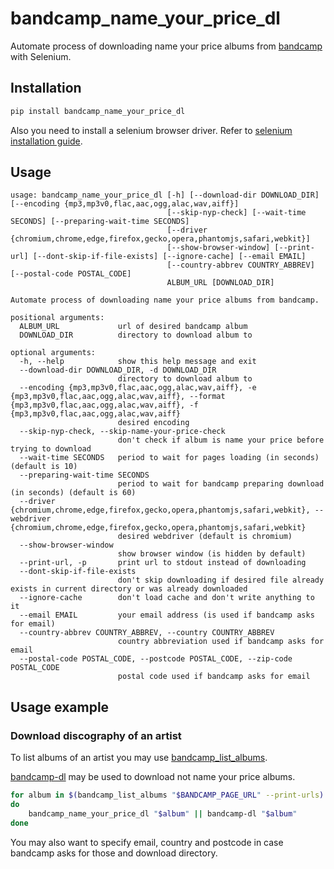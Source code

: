 # bandcamp_name_your_price_dl

Automate process of downloading name your price albums from [bandcamp](bandcamp.com) with Selenium.

## Installation

```sh
pip install bandcamp_name_your_price_dl
```

Also you need to install a selenium browser driver. Refer to [selenium installation guide](https://selenium-python.readthedocs.io/installation.html#drivers).

## Usage

```text
usage: bandcamp_name_your_price_dl [-h] [--download-dir DOWNLOAD_DIR] [--encoding {mp3,mp3v0,flac,aac,ogg,alac,wav,aiff}]
                                   [--skip-nyp-check] [--wait-time SECONDS] [--preparing-wait-time SECONDS]
                                   [--driver {chromium,chrome,edge,firefox,gecko,opera,phantomjs,safari,webkit}]
                                   [--show-browser-window] [--print-url] [--dont-skip-if-file-exists] [--ignore-cache] [--email EMAIL]
                                   [--country-abbrev COUNTRY_ABBREV] [--postal-code POSTAL_CODE]
                                   ALBUM_URL [DOWNLOAD_DIR]

Automate process of downloading name your price albums from bandcamp.

positional arguments:
  ALBUM_URL             url of desired bandcamp album
  DOWNLOAD_DIR          directory to download album to

optional arguments:
  -h, --help            show this help message and exit
  --download-dir DOWNLOAD_DIR, -d DOWNLOAD_DIR
                        directory to download album to
  --encoding {mp3,mp3v0,flac,aac,ogg,alac,wav,aiff}, -e {mp3,mp3v0,flac,aac,ogg,alac,wav,aiff}, --format {mp3,mp3v0,flac,aac,ogg,alac,wav,aiff}, -f {mp3,mp3v0,flac,aac,ogg,alac,wav,aiff}
                        desired encoding
  --skip-nyp-check, --skip-name-your-price-check
                        don't check if album is name your price before trying to download
  --wait-time SECONDS   period to wait for pages loading (in seconds) (default is 10)
  --preparing-wait-time SECONDS
                        period to wait for bandcamp preparing download (in seconds) (default is 60)
  --driver {chromium,chrome,edge,firefox,gecko,opera,phantomjs,safari,webkit}, --webdriver {chromium,chrome,edge,firefox,gecko,opera,phantomjs,safari,webkit}
                        desired webdriver (default is chromium)
  --show-browser-window
                        show browser window (is hidden by default)
  --print-url, -p       print url to stdout instead of downloading
  --dont-skip-if-file-exists
                        don't skip downloading if desired file already exists in current directory or was already downloaded
  --ignore-cache        don't load cache and don't write anything to it
  --email EMAIL         your email address (is used if bandcamp asks for email)
  --country-abbrev COUNTRY_ABBREV, --country COUNTRY_ABBREV
                        country abbreviation used if bandcamp asks for email
  --postal-code POSTAL_CODE, --postcode POSTAL_CODE, --zip-code POSTAL_CODE
                        postal code used if bandcamp asks for email
```

## Usage example

### Download discography of an artist

To list albums of an artist you may use [bandcamp_list_albums](https://github.com/Layerex/bandcamp_list_albums).

[bandcamp-dl](https://github.com/iheanyi/bandcamp-dl) may be used to download not name your price albums.

```bash
for album in $(bandcamp_list_albums "$BANDCAMP_PAGE_URL" --print-urls)
do
    bandcamp_name_your_price_dl "$album" || bandcamp-dl "$album"
done
```

You may also want to specify email, country and postcode in case bandcamp asks for those and download directory.
